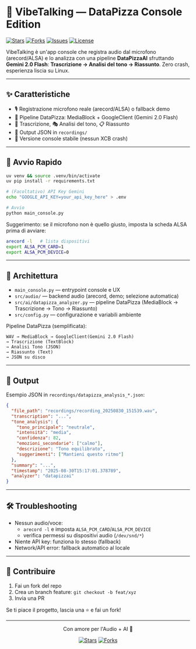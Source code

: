 <div align="left">

# 🎤 VibeTalking — DataPizza Console Edition

[![Stars](https://img.shields.io/github/stars/Rkomi98/VibeTalking?style=for-the-badge)](https://github.com/Rkomi98/VibeTalking/stargazers)
[![Forks](https://img.shields.io/github/forks/Rkomi98/VibeTalking?style=for-the-badge)](https://github.com/Rkomi98/VibeTalking/network/members)
[![Issues](https://img.shields.io/github/issues/Rkomi98/VibeTalking?style=for-the-badge)](https://github.com/Rkomi98/VibeTalking/issues)
[![License](https://img.shields.io/badge/license-MIT-blue.svg?style=for-the-badge)](#)

<p>
VibeTalking è un'app console che registra audio dal microfono (arecord/ALSA) e lo analizza con una pipeline <b>DataPizzaAI</b> sfruttando <b>Gemini 2.0 Flash</b>:
<b>Trascrizione → Analisi del tono → Riassunto</b>. Zero crash, esperienza liscia su Linux.
</p>

</div>

---

## ✨ Caratteristiche

- 🎙️ Registrazione microfono reale (arecord/ALSA) o fallback demo
- 🧠 Pipeline DataPizza: MediaBlock + GoogleClient (Gemini 2.0 Flash)
- 📝 Trascrizione, 🎭 Analisi del tono, 📋 Riassunto
- 💾 Output JSON in `recordings/`
- 🐧 Versione console stabile (nessun XCB crash)

---

## 🚀 Avvio Rapido

```bash
uv venv && source .venv/bin/activate
uv pip install -r requirements.txt

# (Facoltativo) API Key Gemini
echo "GOOGLE_API_KEY=your_api_key_here" > .env

# Avvio
python main_console.py
```

Suggerimento: se il microfono non è quello giusto, imposta la scheda ALSA prima di avviare:
```bash
arecord -l   # lista dispositivi
export ALSA_PCM_CARD=1
export ALSA_PCM_DEVICE=0
```

---

## 🧩 Architettura

- `main_console.py` — entrypoint console e UX
- `src/audio/` — backend audio (arecord, demo; selezione automatica)
- `src/ai/datapizza_analyzer.py` — pipeline DataPizza (MediaBlock → Trascrizione → Tono → Riassunto)
- `src/config.py` — configurazione e variabili ambiente

Pipeline DataPizza (semplificata):
```
WAV → MediaBlock → GoogleClient(Gemini 2.0 Flash)
→ Trascrizione (TextBlock)
→ Analisi Tono (JSON)
→ Riassunto (Text)
→ JSON su disco
```

---

## 📄 Output

Esempio JSON in `recordings/datapizza_analysis_*.json`:
```json
{
  "file_path": "recordings/recording_20250830_151539.wav",
  "transcription": "...",
  "tone_analysis": {
    "tono_principale": "neutrale",
    "intensità": "media",
    "confidenza": 82,
    "emozioni_secondarie": ["calmo"],
    "descrizione": "Tono equilibrato",
    "suggerimenti": ["Mantieni questo ritmo"]
  },
  "summary": "...",
  "timestamp": "2025-08-30T15:17:01.378789",
  "analyzer": "datapizzai"
}
```

---

## 🛠️ Troubleshooting

- Nessun audio/voce: 
  - `arecord -l` e imposta `ALSA_PCM_CARD`/`ALSA_PCM_DEVICE`
  - verifica permessi su dispositivi audio (`/dev/snd/*`)
- Niente API key: funziona lo stesso (fallback)
- Network/API error: fallback automatico al locale

---

## 🙌 Contribuire

1. Fai un fork del repo
2. Crea un branch feature: `git checkout -b feat/xyz`
3. Invia una PR

Se ti piace il progetto, lascia una ⭐ e fai un fork!

---

<div align="center">

Con amore per l'Audio + AI 💜

[![Stars](https://img.shields.io/github/stars/mcalcaterra/VibeTalking?style=social)](https://github.com/mcalcaterra/VibeTalking/stargazers)
[![Forks](https://img.shields.io/github/forks/mcalcaterra/VibeTalking?style=social)](https://github.com/mcalcaterra/VibeTalking/network/members)

</div>
